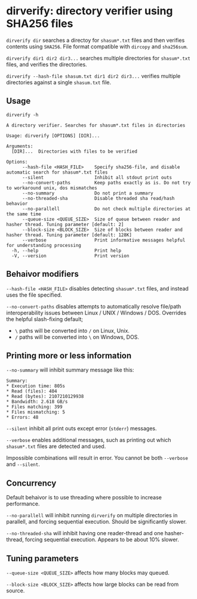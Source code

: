 # dirverify: directory verifier using SHA256 files

`dirverify dir` searches a directoy for `shasum*.txt`
  files and then verifies contents using `SHA256`.
File format compatible with `dircopy` and `sha256sum`.

`dirverify dir1 dir2 dir3...` searches multiple
  directories for `shasum*.txt` files, and verifies
  the directories.

`dirverify --hash-file shasum.txt dir1 dir2 dir3...`
  verifies multiple directories against a single `shasum.txt` file.

## Usage

`dirverify -h`

``` plain
A directory verifier. Searches for shasum*.txt files in directories

Usage: dirverify [OPTIONS] [DIR]...

Arguments:
  [DIR]...  Directories with files to be verified

Options:
      --hash-file <HASH_FILE>    Specify sha256-file, and disable automatic search for shasum*.txt files
      --silent                   Inhibit all stdout print outs
      --no-convert-paths         Keep paths exactly as is. Do not try to workaround unix, dos mismatches
      --no-summary               Do not print a summary
      --no-threaded-sha          Disable threaded sha read/hash behavior
      --no-parallell             Do not check multiple directories at the same time
      --queue-size <QUEUE_SIZE>  Size of queue between reader and hasher thread. Tuning parameter [default: 2]
      --block-size <BLOCK_SIZE>  Size of blocks between reader and hasher thread. Tuning parameter [default: 128K]
      --verbose                  Print informative messages helpful for understanding processing
  -h, --help                     Print help
  -V, --version                  Print version
```

## Behaivor modifiers

`--hash-file <HASH_FILE>` disables detecting `shasum*.txt` files, and instead
  uses the file specified.

`--no-convert-paths` disables attempts to automatically resolve file/path
  interoperability issues between Linux / UNIX / Windows / DOS.
  Overrides the helpful slash-fixing default;
  * `\` paths will be converted into `/` on Linux, Unix.
  *  `/` paths will be converted into `\` on Windows, DOS.

## Printing more or less information

`--no-summary` will inhibit summary message like this:

``` plain
Summary:
* Execution time: 805s
* Read (files): 404
* Read (bytes): 2107210129938
* Bandwidth: 2.618 GB/s
* Files matching: 399
* Files mismatching: 5
* Errors: 48
```

`--silent` inhibit all print outs except error (`stderr`) messages.

`--verbose` enables additional messages, such as printing out which
  `shasum*.txt` files are detected and used.

Impossible combinations will result in error.
  You cannot be both `--verbose` and `--silent`.

## Concurrency

Default behaivor is to use threading where possible to increase performance.

`--no-parallell` will inhibit running `dirverify` on multiple directories
  in parallell, and forcing sequential execution.
  Should be significantly slower.

`--no-threaded-sha` will inhibit having one reader-thread and one
  hasher-thread, forcing sequential execution.
  Appears to be about 10% slower.

## Tuning parameters

`--queue-size <QUEUE_SIZE>` affects how many blocks may queued.

`--block-size <BLOCK_SIZE>` affects how large blocks can be read from source.
